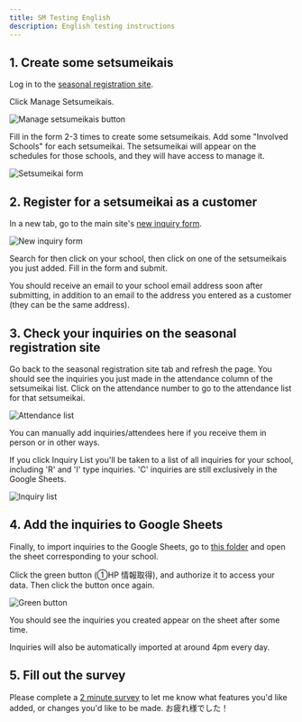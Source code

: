 ```yaml
---
title: SM Testing English
description: English testing instructions
---
```


## 1. Create some setsumeikais

Log in to the <a href="https://kids-up.app/" target="_blank">seasonal registration site</a>.

Click Manage Setsumeikais.

![Manage setsumeikais button](/manage_setsumeikai.avif)

Fill in the form 2-3 times to create some setsumeikais. Add some "Involved Schools" for each setsumeikai. The setsumeikai will appear on the schedules for those schools, and they will have access to manage it.

![Setsumeikai form](/setsumeikai_form.avif)

## 2. Register for a setsumeikai as a customer

In a new tab, go to the main site's <a href="https://kids-up.jp/book-appointment/#/school_list" target="_blank">new inquiry form</a>.

![New inquiry form](/new_school_list.avif)

Search for then click on your school, then click on one of the setsumeikais you just added. Fill in the form and submit.

You should receive an email to your school email address soon after submitting, in addition to an email to the address you entered as a customer (they can be the same address).

## 3. Check your inquiries on the seasonal registration site

Go back to the seasonal registration site tab and refresh the page. You should see the inquiries you just made in the attendance column of the setsumeikai list. Click on the attendance number to go to the attendance list for that setsumeikai.

![Attendance list](/new_attendance_sheet.avif)

You can manually add inquiries/attendees here if you receive them in person or in other ways.

If you click Inquiry List you'll be taken to a list of all inquiries for your school, including 'R' and 'I' type inquiries. 'C' inquiries are still exclusively in the Google Sheets.

![Inquiry list](/new_inquiry_sheet.avif)

## 4. Add the inquiries to Google Sheets

Finally, to import inquiries to the Google Sheets, go to <a href="https://drive.google.com/drive/folders/1q8jnRZbL93Y9PHjRwTNZCYA9jXAnqhUe" target="_blank">this folder</a> and open the sheet corresponding to your school.

Click the green button (①HP 情報取得), and authorize it to access your data. Then click the button once again.

![Green button](/green_button.avif)

You should see the inquiries you created appear on the sheet after some time.

Inquiries will also be automatically imported at around 4pm every day.

## 5. Fill out the survey

Please complete a [2 minute survey](https://forms.gle/LdJwz2FZuEo5Go9M6) to let me know what features you'd like added, or changes you'd like to be made. お疲れ様でした！
